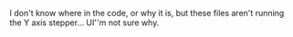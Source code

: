 I don't know where in the code, or why it is, but these files aren't running the Y axis stepper... UI''m not sure why. 